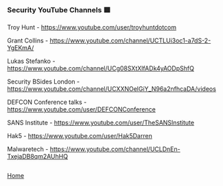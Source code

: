 ### Security YouTube Channels 🟥

Troy Hunt - https://www.youtube.com/user/troyhuntdotcom

Grant Collins - https://www.youtube.com/channel/UCTLUi3oc1-a7dS-2-YgEKmA/

Lukas Stefanko - https://www.youtube.com/channel/UCg08SXtXlfADk4yAODpShfQ

Security BSides London - https://www.youtube.com/channel/UCXXNOelGiY_N96a2nfhcaDA/videos

DEFCON Conference talks - https://www.youtube.com/user/DEFCONConference

SANS Institute - https://www.youtube.com/user/TheSANSInstitute

Hak5 - https://www.youtube.com/user/Hak5Darren

Malwaretech - https://www.youtube.com/channel/UCLDnEn-TxejaDB8qm2AUhHQ


```

```
[Home](https://github.com/WilliamThomas-sec/Opensource-tools/)
